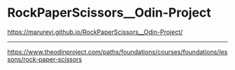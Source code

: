 # RockPaperScissors__Odin-Project

https://marurevi.github.io/RockPaperScissors__Odin-Project/
_____________________________

https://www.theodinproject.com/paths/foundations/courses/foundations/lessons/rock-paper-scissors
